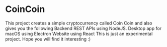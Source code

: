# CoinCoin
This project creates a simple cryptocurrency called Coin Coin  and also gives you the following Backend REST APIs using NodeJS. Desktop app for macOS using Electron Website using React This is just an experimental project.  Hope you will find it interesting :)

